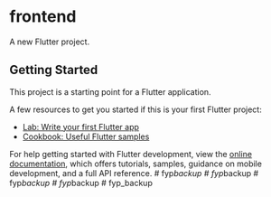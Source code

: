 # frontend

A new Flutter project.

## Getting Started

This project is a starting point for a Flutter application.

A few resources  to get you started if this is your first Flutter project:

- [Lab: Write your first Flutter app](https://docs.flutter.dev/get-started/codelab)
- [Cookbook: Useful Flutter samples](https://docs.flutter.dev/cookbook)

For help getting started with Flutter development, view the
[online documentation](https://docs.flutter.dev/), which offers tutorials,
samples, guidance on mobile development, and a full API reference.
#   f y p _ b a c k u p  
 #   f y p _ b a c k u p  
 #   f y p _ b a c k u p  
 #   f y p _ b a c k u p  
 #   f y p _ b a c k u p  
 